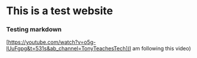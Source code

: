 # This is a test website

### Testing markdown 

[https://youtube.com/watch?v=o5g-lUuFgpg&t=531s&ab_channel=TonyTeachesTech](I am following this video)
